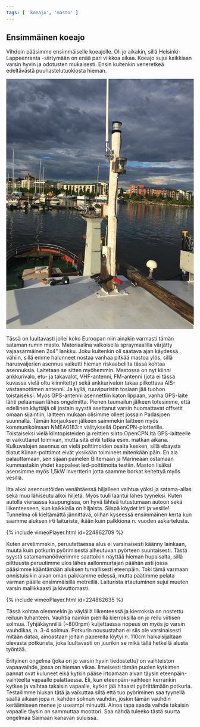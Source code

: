 ```yaml
---
tags: [ 'koeajo', 'masto' ]
---
```



## Ensimmäinen koeajo

Vihdoin pääsimme ensimmäiselle koeajolle. Oli jo aikakin, sillä Helsinki-Lappeenranta -siirtymään on enää pari viikkoa aikaa. Koeajo sujui kaikkiaan varsin hyvin ja odotusten mukaisesti. Ensin kuitenkin veneretkeä edeltävästä puuhastelutuokiosta hieman.

![IMG_4112.JPG](/assets/img/IMG_4112.JPG)

Tässä on luultavasti jollei koko Euroopan niin ainakin varmasti tämän sataman rumin masto. Materiaalina valkoisella spraymaalilla värjätty vajaasärmäinen 2x4” lankku. Joku kuitenkin oli saatava ajan käydessä vähiin, sillä emme halunneet nostaa vanhaa pitkää mastoa ylös, sillä harusvaijerien asennus vaikutti hieman riskaabelilta tässä kohtaa asennuksia. Laitetaan se sitten myöhemmin. Mastossa on nyt kiinni ankkurivalo, etu- ja takavalot, VHF-antenni, FM-antenni (jota ei tässä kuvassa vielä oltu kiinnitetty) sekä ankkurivalon takaa pilkottava AIS-vastaanottimen antenni. Ja kyllä, ruuvipuristin tosiaan jää tuohon toistaiseksi. Myös GPS-antenni asennettiin katon lippaan, vanha GPS-laite lähti pelaamaan lähes ongelmitta. Pienen tuumailun jälkeen totesimme, että edellinen käyttäjä oli jostain syystä asettanut varsin huomattavat offsetit omaan sijaintiin, laitteen mukaan olisimme olleet jossain Padasjoen suunnalla. Tämän korjauksen jälkeen saimmekin laitteen myös kommunikoimaan NMEA0183:n välityksellä OpenCPN-plotterille. Toistaiseksi vielä kiintopisteiden ja reittien siirto OpenCPN:ltä GPS-laitteelle ei vaikuttanut toimivan, mutta sitä ehtii tutkia esim. matkan aikana. Kulkuvalojen asennus on vielä polttimoiden osalta kesken, sillä ebaysta tilatut Kiinan-polttimot eivät yksikään toimineet mitenkään päin. En ala palauttamaan, sen sijaan painelen Biltemaan ja Marineaan ostamaan kummastakin yhdet kappaleet led-polttimoita testiin. Maston lisäksi asensimme myös 1,5kW invertterin jotta saamme borkat keitettyä myös vesillä.

Ilta alkoi asennustöiden venähtäessä hiljalleen vaihtua yöksi ja satama-allas sekä muu lähiseutu alkoi hiljetä. Myös tuuli laantui lähes tyyneksi. Kuten autolla vieraassa kaupungissa, on hyvä lähteä tutustumaan autoon sekä liikenteeseen, kun kaikkialla on hiljaista. Siispä köydet irti ja vesille! Tunnelma oli kieltämättä jännittävä, olihan kyseessä ensimmäinen kerta kun saamme aluksen irti laiturista, ikään kuin palkkiona n. vuoden askartelusta.

{% include vimeoPlayer.html id=224862709 %}

Kuten arvelimmekin, peruutettaessa alus ei varsinaisesti käänny lainkaan, muuta kuin potkurin pyörimisestä aiheutuvan pyörteen suuntaisesti. Tästä syystä satamamanööverimme saattoikin näyttää hieman hupaisalta, sillä pilttuusta peruutimme ulos lähes aallonmurtajan päähän asti jossa pääsimme kääntämään aluksen turvallisesti eteenpäin. Toki tämä varmaan onnistuisikin aivan oman paikkamme edessä, mutta päätimme pelata varman päälle ensimmäisillä metreillä. Laiturista irtautuminen sujui muuten varsin mallikkaasti ja kivuttomasti.

{% include vimeoPlayer.html id=224862635 %}

Tässä kohtaa olemmekin jo väylällä liikenteessä ja kierroksia on nostettu reiluun tuhanteen. Vauhtia näinkin pienillä kierroksilla on jo reilu viitisen solmua. Tyhjäkäynnillä (~800rpm) kuljettaessa nopeus on myös jo varsin vauhdikas, n. 3-4 solmua. Potkurin nousustahan ei siis ole varsinaisesti mitään dataa, ainoastaan joitain papereita löytyi n. 110cm halkaisijaltaan olevasta potkurista, joka luultavasti on juurikin se mikä tällä hetkellä alusta työntää.

Erityinen ongelma (joka on jo varsin hyvin tiedostettu) on vaihteiston vapaavaihde, jossa on hieman vikaa. Ilmeisesti tämän puolen kytkimen pannat ovat kuluneet eikä kytkin pääse irtoamaan aivan täysin eteenpäin-vaihteelta vapaalle palattaessa. Eli, kun eteenpäin-vaihteen kerrankin kytkee ja vaihtaa takaisin vapaalle, kytkin jää hitaasti pyörittämään potkuria. Testailimme hiukan tätä ja vaikuttaa siltä että tuo pyöriminen saa tyynellä säällä aikaan jopa n. kahden solmun vauhdin, joskin tämän vauhdin keräämiseen menee jo useampi minuutti. Ainoa tapa saada vaihde takaisin vapaalle täysin on sammuttaa moottori. Saa nähdä tuleeko tästä suurta ongelmaa Saimaan kanavan suluissa.

